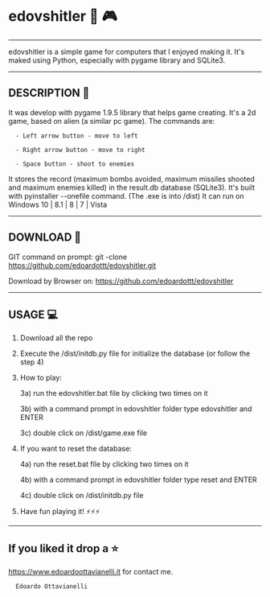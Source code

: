 # edovshitler 👾 🎮
---------------------

edovshitler is a simple game for computers that I enjoyed making it. It's maked using Python, especially with pygame library and SQLite3.

--------------------------
DESCRIPTION :mega:
--------------------------

It was develop with pygame 1.9.5 library that helps game creating. It's a 2d game, based on alien (a similar pc game). The commands are:

      - Left arrow button - move to left
      
      - Right arrow button - move to right
      
      - Space button - shoot to enemies
      
It stores the record (maximum bombs avoided, maximum missiles shooted and maximum enemies killed) in the result.db database (SQLite3). It's built with pyinstaller --onefile command.
(The .exe is into /dist)
It can run on Windows 10 | 8.1 | 8 | 7 | Vista

--------------------------
DOWNLOAD :satellite:
--------------------------

GIT command on prompt: git -clone https://github.com/edoardottt/edovshitler.git

Download by Browser on: https://github.com/edoardottt/edovshitler

--------------------------
USAGE :computer:
--------------------------

1) Download all the repo

2) Execute the /dist/initdb.py file for initialize the database (or follow the step 4)

3) How to play: 

      3a) run the edovshitler.bat file by clicking two times on it
      
      3b) with a command prompt in edovshitler folder type edovshitler and ENTER
      
      3c) double click on /dist/game.exe file
      
4) If you want to reset the database:

      4a) run the reset.bat file by clicking two times on it
      
      4b) with a command prompt in edovshitler folder type reset and ENTER
      
      4c) double click on /dist/initdb.py file
      
5) Have fun playing it!
:zap::zap::zap:

--------------------------
If you liked it drop a :star:
--------------------------

https://www.edoardoottavianelli.it for contact me.


      Edoardo Ottavianelli
